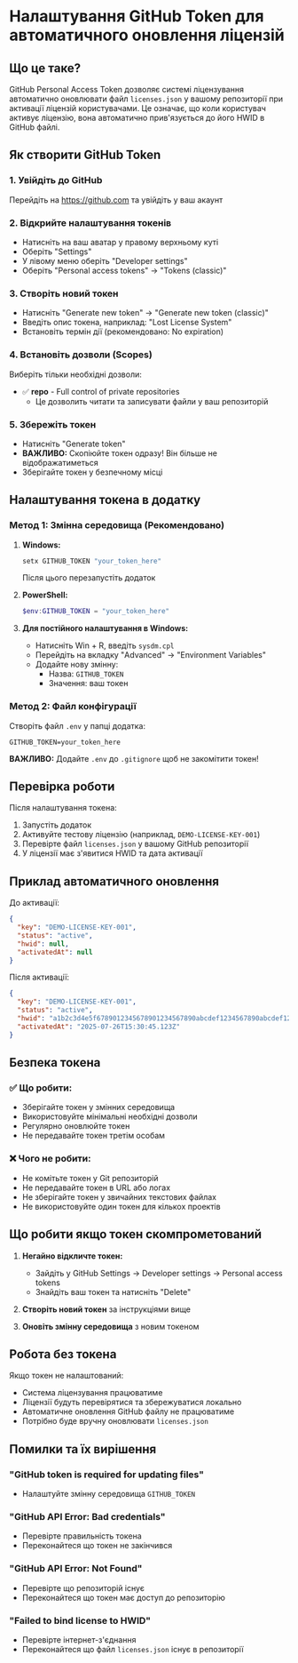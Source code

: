 # Налаштування GitHub Token для автоматичного оновлення ліцензій

## Що це таке?

GitHub Personal Access Token дозволяє системі ліцензування автоматично оновлювати файл `licenses.json` у вашому репозиторії при активації ліцензій користувачами. Це означає, що коли користувач активує ліцензію, вона автоматично прив'язується до його HWID в GitHub файлі.

## Як створити GitHub Token

### 1. Увійдіть до GitHub
Перейдіть на https://github.com та увійдіть у ваш акаунт

### 2. Відкрийте налаштування токенів
- Натисніть на ваш аватар у правому верхньому куті
- Оберіть "Settings"
- У лівому меню оберіть "Developer settings"
- Оберіть "Personal access tokens" → "Tokens (classic)"

### 3. Створіть новий токен
- Натисніть "Generate new token" → "Generate new token (classic)"
- Введіть опис токена, наприклад: "Lost License System"
- Встановіть термін дії (рекомендовано: No expiration)

### 4. Встановіть дозволи (Scopes)
Виберіть тільки необхідні дозволи:
- ✅ **repo** - Full control of private repositories
  - Це дозволить читати та записувати файли у ваш репозиторій

### 5. Збережіть токен
- Натисніть "Generate token"
- **ВАЖЛИВО:** Скопіюйте токен одразу! Він більше не відображатиметься
- Зберігайте токен у безпечному місці

## Налаштування токена в додатку

### Метод 1: Змінна середовища (Рекомендовано)

1. **Windows:**
   ```cmd
   setx GITHUB_TOKEN "your_token_here"
   ```
   Після цього перезапустіть додаток

2. **PowerShell:**
   ```powershell
   $env:GITHUB_TOKEN = "your_token_here"
   ```

3. **Для постійного налаштування в Windows:**
   - Натисніть Win + R, введіть `sysdm.cpl`
   - Перейдіть на вкладку "Advanced" → "Environment Variables"
   - Додайте нову змінну:
     - Назва: `GITHUB_TOKEN`
     - Значення: ваш токен

### Метод 2: Файл конфігурації

Створіть файл `.env` у папці додатка:
```
GITHUB_TOKEN=your_token_here
```

**ВАЖЛИВО:** Додайте `.env` до `.gitignore` щоб не закомітити токен!

## Перевірка роботи

Після налаштування токена:

1. Запустіть додаток
2. Активуйте тестову ліцензію (наприклад, `DEMO-LICENSE-KEY-001`)
3. Перевірте файл `licenses.json` у вашому GitHub репозиторії
4. У ліцензії має з'явитися HWID та дата активації

## Приклад автоматичного оновлення

До активації:
```json
{
  "key": "DEMO-LICENSE-KEY-001",
  "status": "active",
  "hwid": null,
  "activatedAt": null
}
```

Після активації:
```json
{
  "key": "DEMO-LICENSE-KEY-001", 
  "status": "active",
  "hwid": "a1b2c3d4e5f6789012345678901234567890abcdef1234567890abcdef123456",
  "activatedAt": "2025-07-26T15:30:45.123Z"
}
```

## Безпека токена

### ✅ Що робити:
- Зберігайте токен у змінних середовища
- Використовуйте мінімальні необхідні дозволи
- Регулярно оновлюйте токен
- Не передавайте токен третім особам

### ❌ Чого не робити:
- Не комітьте токен у Git репозиторій
- Не передавайте токен в URL або логах
- Не зберігайте токен у звичайних текстових файлах
- Не використовуйте один токен для кількох проектів

## Що робити якщо токен скомпрометований

1. **Негайно відкличте токен:**
   - Зайдіть у GitHub Settings → Developer settings → Personal access tokens
   - Знайдіть ваш токен та натисніть "Delete"

2. **Створіть новий токен** за інструкціями вище

3. **Оновіть змінну середовища** з новим токеном

## Робота без токена

Якщо токен не налаштований:
- Система ліцензування працюватиме
- Ліцензії будуть перевірятися та збережуватися локально
- Автоматичне оновлення GitHub файлу не працюватиме
- Потрібно буде вручну оновлювати `licenses.json`

## Помилки та їх вирішення

### "GitHub token is required for updating files"
- Налаштуйте змінну середовища `GITHUB_TOKEN`

### "GitHub API Error: Bad credentials"
- Перевірте правильність токена
- Переконайтеся що токен не закінчився

### "GitHub API Error: Not Found"
- Перевірте що репозиторій існує
- Переконайтеся що токен має доступ до репозиторію

### "Failed to bind license to HWID"
- Перевірте інтернет-з'єднання
- Переконайтеся що файл `licenses.json` існує в репозиторії
